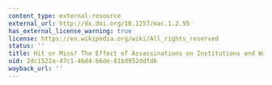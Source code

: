 ```yaml
---
content_type: external-resource
external_url: http://dx.doi.org/10.1257/mac.1.2.55
has_external_license_warning: true
license: https://en.wikipedia.org/wiki/All_rights_reserved
status: ''
title: Hit or Miss? The Effect of Assassinations on Institutions and War
uid: 2dc1522a-47c1-46d4-b6de-81bd952ddfd6
wayback_url: ''
---
```

